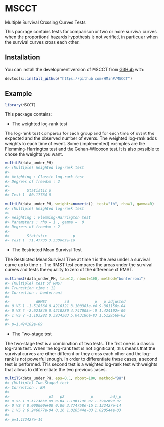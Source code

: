 
<!-- README.md is generated from README.Rmd. Please edit that file -->

# MSCCT

<!-- badges: start -->
<!-- badges: end -->

Multiple Survival Crossing Curves Tests

This package contains tests for comparison or two or more survival
curves when the proportional hazards hypothesis is not verified, in
particular when the survival curves cross each other.

## Installation

You can install the development version of MSCCT from
[GitHub](https://github.com/) with:

``` r
devtools::install_github("https://github.com/HMinP/MSCCT")
```

## Example

``` r
library(MSCCT)
```

This package contains:

- The weighted log-rank test

The log-rank test compares for each group and for each time of event the
expected and the observed number of events. The weighted log-rank adds
weights to each time of event. Some (implemented) exemples are the
Flemming-Harrington test and the Gehan-Wilcoxon test. It is also
possible to chose the weights you want.

``` r
multiLR(data_under_PH)
#> (Multiple) Weighted log-rank test 
#> 
#> Weighting : Classic log-rank test 
#> Degrees of freedom : 2 
#> 
#>        Statistic p
#> Test 1  80.17764 0
```

``` r
multiLR(data_under_PH, weights=numeric(), test="fh", rho=1, gamma=0)
#> (Multiple) Weighted log-rank test 
#> 
#> Weighting : Flemming-Harrington test 
#> Parameters : rho = 1 , gamma =  0 
#> Degrees of freedom : 2 
#> 
#>        Statistic            p
#> Test 1  71.47735 3.330669e-16
```

- The Restricted Mean Survival Test

The Restricted Mean Survival Time at time $\tau$ is the area under a
survival curve up to time $\tau$. The RMST test compares the areas under
the survival curves and tests the equality to zero of the difference of
RMST.

``` r
multirmst(data_under_PH, tau=12, nboot=100, method="bonferroni")
#> (Multiple) test of RMST 
#> Truncation time : 12  
#> Correction : bonferroni 
#> 
#>            dRMST        sd            p   p adjusted
#> 0 VS 1 -1.518564 0.4210321 3.100383e-04 9.301150e-04
#> 0 VS 2 -2.621846 0.4210280 4.747005e-10 1.424102e-09
#> 1 VS 2 -1.103282 0.3934303 5.043186e-03 1.512956e-02
#>  
#> p=1.424102e-09
```

- The Two-stage test

The two-stage test is a combination of two tests. The first one is a
classic log-rank test. When the log-rank test is not significant, this
means that the survival curves are either different or they cross each
other and the log-rank is not powerful enough. In order to differentiate
these cases, a second test is performed. This second test is a weighted
log-rank test with weights that allows to differentiate the two previous
cases.

``` r
multiTS(data_under_PH, eps=0.1, nboot=100, method="BH")
#> (Multiple) Two-Staged test 
#> Correction : BH  
#> 
#>                  p1   p2            p        adj_p
#> 0 VS 1 9.377383e-09 0.64 1.196179e-07 1.794269e-07
#> 0 VS 2 0.000000e+00 0.00 3.774758e-15 1.132427e-14
#> 1 VS 2 6.246677e-04 0.16 1.020544e-03 1.020544e-03
#>  
#> p=1.132427e-14
```
